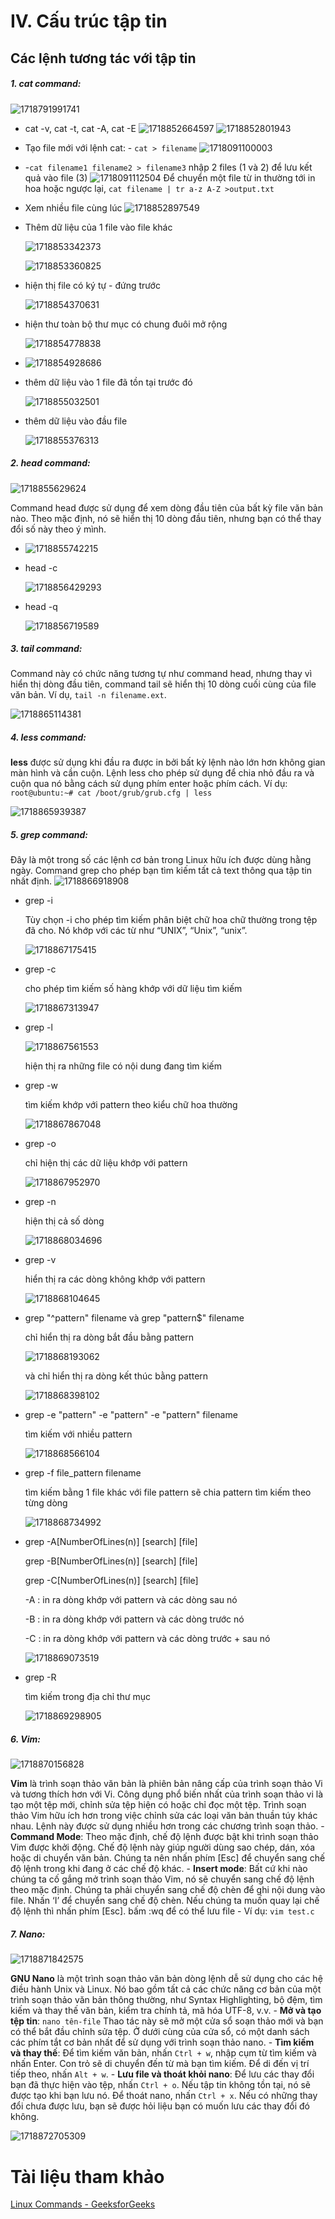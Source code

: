 # IV. Cấu trúc tập tin

## Các lệnh tương tác với tập tin

##### **1. cat command:**

  ![1718791991741](image/4.Cấutrúctậptinvàlệnhtươngtácvớitậptin/1718791991741.png)

* cat -v, cat -t, cat -A, cat -E
  ![1718852664597](image/4.Cấutrúctậptinvàlệnhtươngtácvớitậptin/1718852664597.png)
  ![1718852801943](image/4.Cấutrúctậptinvàlệnhtươngtácvớitậptin/1718852801943.png)
* Tạo file mới với lệnh cat: - `cat > filename`
  ![1718091100003](image/4-Structure_File/1718091100003.png)
* -`cat filename1 filename2 > filename3` nhập 2 files (1 và 2) để lưu kết quả vào file (3)
  ![1718091112504](image/4-Structure_File/1718091112504.png)
  Để chuyển một file từ in thường tới in hoa hoặc ngược lại, `cat filename | tr a-z A-Z >output.txt`
* Xem nhiều file cùng lúc
  ![1718852897549](image/4.Cấutrúctậptinvàlệnhtươngtácvớitậptin/1718852897549.png)
* Thêm dữ liệu của 1 file vào file khác

  ![1718853342373](image/4.Cấutrúctậptinvàlệnhtươngtácvớitậptin/1718853342373.png)

  ![1718853360825](image/4.Cấutrúctậptinvàlệnhtươngtácvớitậptin/1718853360825.png)
* hiện thị file có ký tự - đứng trước

  ![1718854370631](image/4.Cấutrúctậptinvàlệnhtươngtácvớitậptin/1718854370631.png)
* hiện thư toàn bộ thư mục có chung đuôi mở rộng

  ![1718854778838](image/4.Cấutrúctậptinvàlệnhtươngtácvớitậptin/1718854778838.png)
* ![1718854928686](image/4.Cấutrúctậptinvàlệnhtươngtácvớitậptin/1718854928686.png)
* thêm dữ liệu vào 1 file đã tồn tại trước đó

  ![1718855032501](image/4.Cấutrúctậptinvàlệnhtươngtácvớitậptin/1718855032501.png)
* thêm dữ liệu vào đầu file

  ![1718855376313](image/4.Cấutrúctậptinvàlệnhtươngtácvớitậptin/1718855376313.png)

##### **2. head command:**

![1718855629624](image/4.Cấutrúctậptinvàlệnhtươngtácvớitậptin/1718855629624.png)

Command head được sử dụng để xem dòng đầu tiên của bất kỳ file văn bản nào. Theo mặc định, nó sẽ hiển thị 10 dòng đầu tiên, nhưng bạn có thể thay đổi số này theo ý mình.

* ![1718855742215](image/4.Cấutrúctậptinvàlệnhtươngtácvớitậptin/1718855742215.png)
* head -c

  ![1718856429293](image/4.Cấutrúctậptinvàlệnhtươngtácvớitậptin/1718856429293.png)
* head -q

  ![1718856719589](image/4.Cấutrúctậptinvàlệnhtươngtácvớitậptin/1718856719589.png)

##### **3. tail command:**

Command này có chức năng tương tự như command head, nhưng thay vì hiển thị dòng đầu tiên, command tail sẽ hiển thị 10 dòng cuối cùng của file văn bản. Ví dụ, `tail -n filename.ext`.

![1718865114381](image/4.Cấutrúctậptinvàlệnhtươngtácvớitậptin/1718865114381.png)

##### **4. less command:**

**less** được sử dụng khi đầu ra được in bởi bất kỳ lệnh nào lớn hơn không gian màn hình và cần cuộn. Lệnh less cho phép sử dụng để chia nhỏ đầu ra và cuộn qua nó bằng cách sử dụng phím enter hoặc phím cách. Ví dụ: `root@ubuntu:~# cat /boot/grub/grub.cfg | less`

![1718865939387](image/4.Cấutrúctậptinvàlệnhtươngtácvớitậptin/1718865939387.png)

##### **5. grep command:**

Đây là một trong số các lệnh cơ bản trong Linux hữu ích được dùng hằng ngày. Command grep cho phép bạn tìm kiếm tất cả text thông qua tập tin nhất định.
![1718866918908](image/4.Cấutrúctậptinvàlệnhtươngtácvớitậptin/1718866918908.png)

* grep -i

  Tùy chọn -i cho phép tìm kiếm phân biệt chữ hoa chữ thường trong tệp đã cho. Nó khớp với các từ như “UNIX”, “Unix”, “unix”.

  ![1718867175415](image/4.Cấutrúctậptinvàlệnhtươngtácvớitậptin/1718867175415.png)
* grep -c

  cho phép tìm kiếm số hàng khớp với dữ liệu tìm kiếm

  ![1718867313947](image/4.Cấutrúctậptinvàlệnhtươngtácvớitậptin/1718867313947.png)
* grep -l

  ![1718867561553](image/4.Cấutrúctậptinvàlệnhtươngtácvớitậptin/1718867561553.png)

  hiện thị ra những file có nội dung đang tìm kiếm
* grep -w

  tìm kiếm khớp với pattern theo kiểu chữ hoa thường

  ![1718867867048](image/4.Cấutrúctậptinvàlệnhtươngtácvớitậptin/1718867867048.png)
* grep -o

  chỉ hiện thị các dữ liệu khớp với pattern

  ![1718867952970](image/4.Cấutrúctậptinvàlệnhtươngtácvớitậptin/1718867952970.png)
* grep -n

  hiện thị cả số dòng

  ![1718868034696](image/4.Cấutrúctậptinvàlệnhtươngtácvớitậptin/1718868034696.png)
* grep -v

  hiển thị ra các dòng không khớp với pattern

  ![1718868104645](image/4.Cấutrúctậptinvàlệnhtươngtácvớitậptin/1718868104645.png)
* grep "^pattern" filename và grep "pattern$" filename

  chỉ hiển thị ra dòng bắt đầu bằng pattern

  ![1718868193062](image/4.Cấutrúctậptinvàlệnhtươngtácvớitậptin/1718868193062.png)

  và chỉ hiển thị ra dòng kết thúc bằng pattern

  ![1718868398102](image/4.Cấutrúctậptinvàlệnhtươngtácvớitậptin/1718868398102.png)
* grep -e "pattern" -e "pattern" -e "pattern" filename

  tìm kiếm với nhiều pattern

  ![1718868566104](image/4.Cấutrúctậptinvàlệnhtươngtácvớitậptin/1718868566104.png)
* grep -f  file_pattern  filename

  tìm kiếm bằng 1 file khác với file pattern sẽ chia pattern tìm kiếm theo từng dòng

  ![1718868734992](image/4.Cấutrúctậptinvàlệnhtươngtácvớitậptin/1718868734992.png)
* grep -A[NumberOfLines(n)] [search] [file]

  grep -B[NumberOfLines(n)] [search] [file]

  grep -C[NumberOfLines(n)] [search] [file]

  -A : in ra dòng khớp với pattern và các dòng sau nó

  -B : in ra dòng khớp với pattern và các dòng trước nó

  -C : in ra dòng khớp với pattern và các dòng trước + sau nó

  ![1718869073519](image/4.Cấutrúctậptinvàlệnhtươngtácvớitậptin/1718869073519.png)
* grep -R

  tìm kiếm trong địa chỉ thư mục

  ![1718869298905](image/4.Cấutrúctậptinvàlệnhtươngtácvớitậptin/1718869298905.png)

##### **6. Vim:**

![1718870156828](image/4.Cấutrúctậptinvàlệnhtươngtácvớitậptin/1718870156828.png)

**Vim** là trình soạn thảo văn bản là phiên bản nâng cấp của trình soạn thảo Vi và tương thích hơn với Vi. Công dụng phổ biến nhất của trình soạn thảo vi là tạo một tệp mới, chỉnh sửa tệp hiện có hoặc chỉ đọc một tệp. Trình soạn thảo Vim hữu ích hơn trong việc chỉnh sửa các loại văn bản thuần túy khác nhau. Lệnh này được sử dụng nhiều hơn trong các chương trình soạn thảo.
\- **Command Mode**: Theo mặc định, chế độ lệnh được bật khi trình soạn thảo Vim được khởi động. Chế độ lệnh này giúp người dùng sao chép, dán, xóa hoặc di chuyển văn bản. Chúng ta nên nhấn phím [Esc] để chuyển sang chế độ lệnh trong khi đang ở các chế độ khác.
\- **Insert mode**: Bất cứ khi nào chúng ta cố gắng mở trình soạn thảo Vim, nó sẽ chuyển sang chế độ lệnh theo mặc định. Chúng ta phải chuyển sang chế độ chèn để ghi nội dung vào file. Nhấn ‘I’ để chuyển sang chế độ chèn. Nếu chúng ta muốn quay lại chế độ lệnh thì nhấn phím [Esc]. bấm :wq để có thể lưu file
\- Ví dụ: `vim test.c`

##### **7. Nano:**

![1718871842575](image/4.Cấutrúctậptinvàlệnhtươngtácvớitậptin/1718871842575.png)

**GNU Nano** là một trình soạn thảo văn bản dòng lệnh dễ sử dụng cho các hệ điều hành Unix và Linux. Nó bao gồm tất cả các chức năng cơ bản của một trình soạn thảo văn bản thông thường, như Syntax Highlighting, bộ đệm, tìm kiếm và thay thế văn bản, kiểm tra chính tả, mã hóa UTF-8, v.v.
\- **Mở và tạo tệp tin**: `nano tên-file` Thao tác này sẽ mở một cửa sổ soạn thảo mới và bạn có thể bắt đầu chỉnh sửa tệp. Ở dưới cùng của cửa sổ, có một danh sách các phím tắt cơ bản nhất để sử dụng với trình soạn thảo nano.
\- **Tìm kiếm và thay thế**: Để tìm kiếm văn bản, nhấn `Ctrl + w`, nhập cụm từ tìm kiếm và nhấn Enter. Con trỏ sẽ di chuyển đến từ mà bạn tìm kiếm. Để di đến vị trí tiếp theo, nhấn `Alt + w`.
\- **Lưu file và thoát khỏi nano**: Để lưu các thay đổi bạn đã thực hiện vào tệp, nhấn `Ctrl + o`. Nếu tập tin không tồn tại, nó sẽ được tạo khi bạn lưu nó. Để thoát nano, nhấn `Ctrl + x`. Nếu có những thay đổi chưa được lưu, bạn sẽ được hỏi liệu bạn có muốn lưu các thay đổi đó không.

![1718872705309](image/4.Cấutrúctậptinvàlệnhtươngtácvớitậptin/1718872705309.png)

# Tài liệu tham khảo

[Linux Commands - GeeksforGeeks](https://www.geeksforgeeks.org/linux-commands/)
